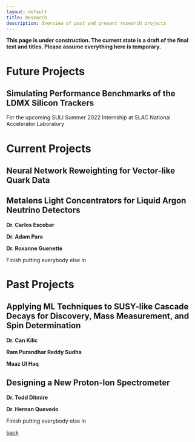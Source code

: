```yaml
---
layout: default
title: Research
description: Overview of past and present research projects
---
```


**This page is under construction. The current state is a draft of the final text and titles. Please assume everything here is temporary.**

# Future Projects

## Simulating Performance Benchmarks of the LDMX Silicon Trackers

For the upcoming SULI Summer 2022 Internship at SLAC National Accelerator Laboratory


# Current Projects

## Neural Network Reweighting for Vector-like Quark Data


## Metalens Light Concentrators for Liquid Argon Neutrino Detectors

**Dr. Carlos Escobar**

**Dr. Adam Para**

**Dr. Roxanne Guenette**

Finish putting everybody else in


# Past Projects

## Applying ML Techniques to SUSY-like Cascade Decays for Discovery, Mass Measurement, and Spin Determination

**Dr. Can Kilic**

**Ram Purandhar Reddy Sudha**

**Maaz Ul Haq**


## Designing a New Proton-Ion Spectrometer

**Dr. Todd Ditmire**

**Dr. Hernan Quevedo**

Finish putting everybody else in



[back](./)
